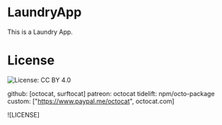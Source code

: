 # LaundryApp
This is a Laundry App.


# License
![License: CC BY 4.0](https://img.shields.io/badge/License-CC_BY_4.0-lightgrey.svg)

github: [octocat, surftocat]
patreon: octocat
tidelift: npm/octo-package
custom: ["https://www.paypal.me/octocat", octocat.com]

![LICENSE]

